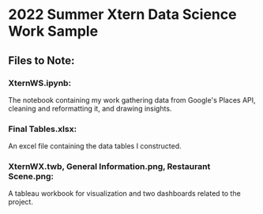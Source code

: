 # 2022 Summer Xtern Data Science Work Sample
## Files to Note:
### XternWS.ipynb:
The notebook containing my work gathering data from Google's Places API, cleaning and reformatting it, and drawing insights.

### Final Tables.xlsx:
An excel file containing the data tables I constructed.

### XternWX.twb, General Information.png, Restaurant Scene.png:
A tableau workbook for visualization and two dashboards related to the project.
